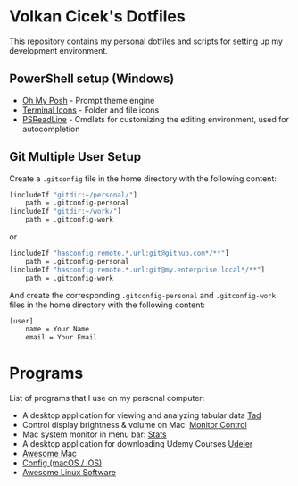 # Volkan Cicek's Dotfiles

This repository contains my personal dotfiles and scripts for setting up my development environment.

## PowerShell setup (Windows)

- [Oh My Posh](https://ohmyposh.dev/) - Prompt theme engine
- [Terminal Icons](https://github.com/devblackops/Terminal-Icons) - Folder and file icons
- [PSReadLine](https://docs.microsoft.com/en-us/powershell/module/psreadline/) - Cmdlets for customizing the editing environment, used for autocompletion

## Git Multiple User Setup

Create a `.gitconfig` file in the home directory with the following content:

```bash
[includeIf "gitdir:~/personal/"]
    path = .gitconfig-personal
[includeIf "gitdir:~/work/"]
    path = .gitconfig-work
```

or

```bash
[includeIf "hasconfig:remote.*.url:git@github.com*/**"]
    path = .gitconfig-personal
[includeIf "hasconfig:remote.*.url:git@my.enterprise.local*/**"]
    path = .gitconfig-work
```

And create the corresponding `.gitconfig-personal` and `.gitconfig-work` files in the home directory with the following content:

```bash
[user]
    name = Your Name
    email = Your Email
```

# Programs

List of programs that I use on my personal computer:

- A desktop application for viewing and analyzing tabular data [Tad](https://github.com/antonycourtney/tad)
- Control display brightness & volume on Mac: [Monitor Control](https://github.com/MonitorControl/MonitorControl)
- Mac system monitor in menu bar: [Stats](https://github.com/exelban/stats)
- A desktop application for downloading Udemy Courses [Udeler](https://github.com/heliomarpm/udemy-downloader-gui)
- [Awesome Mac](https://github.com/jaywcjlove/awesome-mac)
- [Config (macOS / iOS)](https://github.com/nikitavoloboev/config)
- [Awesome Linux Software](https://github.com/luong-komorebi/Awesome-Linux-Software)

